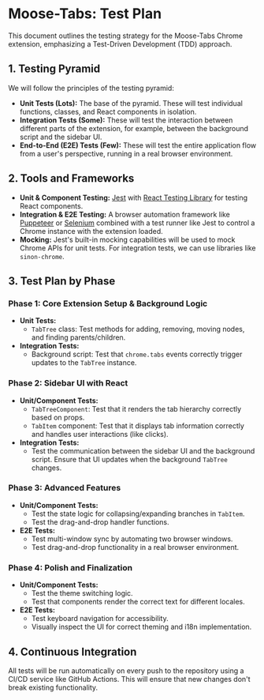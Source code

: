 # Moose-Tabs: Test Plan

This document outlines the testing strategy for the Moose-Tabs Chrome extension, emphasizing a Test-Driven Development (TDD) approach.

## 1. Testing Pyramid

We will follow the principles of the testing pyramid:

-   **Unit Tests (Lots):** The base of the pyramid. These will test individual functions, classes, and React components in isolation.
-   **Integration Tests (Some):** These will test the interaction between different parts of the extension, for example, between the background script and the sidebar UI.
-   **End-to-End (E2E) Tests (Few):** These will test the entire application flow from a user's perspective, running in a real browser environment.

## 2. Tools and Frameworks

-   **Unit & Component Testing:** [Jest](https://jestjs.io/) with [React Testing Library](https://testing-library.com/docs/react-testing-library/intro/) for testing React components.
-   **Integration & E2E Testing:** A browser automation framework like [Puppeteer](https://pptr.dev/) or [Selenium](https://www.selenium.dev/) combined with a test runner like Jest to control a Chrome instance with the extension loaded.
-   **Mocking:** Jest's built-in mocking capabilities will be used to mock Chrome APIs for unit tests. For integration tests, we can use libraries like `sinon-chrome`.

## 3. Test Plan by Phase

### Phase 1: Core Extension Setup & Background Logic
-   **Unit Tests:**
    -   `TabTree` class: Test methods for adding, removing, moving nodes, and finding parents/children.
-   **Integration Tests:**
    -   Background script: Test that `chrome.tabs` events correctly trigger updates to the `TabTree` instance.

### Phase 2: Sidebar UI with React
-   **Unit/Component Tests:**
    -   `TabTreeComponent`: Test that it renders the tab hierarchy correctly based on props.
    -   `TabItem` component: Test that it displays tab information correctly and handles user interactions (like clicks).
-   **Integration Tests:**
    -   Test the communication between the sidebar UI and the background script. Ensure that UI updates when the background `TabTree` changes.

### Phase 3: Advanced Features
-   **Unit/Component Tests:**
    -   Test the state logic for collapsing/expanding branches in `TabItem`.
    -   Test the drag-and-drop handler functions.
-   **E2E Tests:**
    -   Test multi-window sync by automating two browser windows.
    -   Test drag-and-drop functionality in a real browser environment.

### Phase 4: Polish and Finalization
-   **Unit/Component Tests:**
    -   Test the theme switching logic.
    -   Test that components render the correct text for different locales.
-   **E2E Tests:**
    -   Test keyboard navigation for accessibility.
    -   Visually inspect the UI for correct theming and i18n implementation.

## 4. Continuous Integration

All tests will be run automatically on every push to the repository using a CI/CD service like GitHub Actions. This will ensure that new changes don't break existing functionality. 